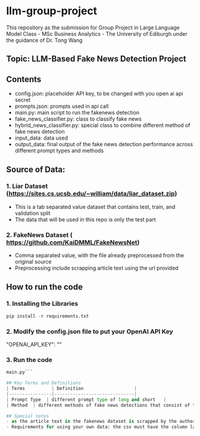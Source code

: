 # llm-group-project

This repository as the submission for Group Project in Large Language Model Class - MSc Business Analytics - The University of Ediburgh under the guidance of Dr. Tong Wang

## Topic: LLM-Based Fake News Detection Project


## Contents 
- config.json: placeholder API key, to be changed with you open ai api secret
- prompts.json: prompts used in api call
- main.py: main script to run the fakenews detection
- fake_news_classifier.py: class to classify fake news
- hybrid_news_classifier.py: special class to combine different method of fake news detection
- input_data: data used
- output_data: final output of the fake news detection performance across different prompt types and methods


## Source of Data:
### 1. Liar Dataset (https://sites.cs.ucsb.edu/~william/data/liar_dataset.zip)
- This is a tab separated value dataset that contains test, train, and validation split
- The data that will be used in this repo is only the test part
   
### 2. FakeNews Dataset ( https://github.com/KaiDMML/FakeNewsNet)
- Comma separated value, with the file already preprocessed from the original source
- Preprocessing include scrapping article text using the url provided

## How to run the code

### 1. Installing the Libraries
```python
pip install -r requirements.txt
```

### 2. Modify the config.json file to put your OpenAI API Key
"OPENAI_API_KEY": ""

### 3. Run the code
```python
main.py```

## Key Terms and Definitions
| Terms          | Definition                   |
|----------------|------------------------------|
| Prompt Type  | different prompt type of long and short   |
| Method  | different methods of fake news detections that consist of title, url, and article text <br> special method of hybrid for using title, url, and text in different class  |

## Special notes
- as the article text in the fakenews dataset is scrapped by the authors, some of the sample will not have article text <br> article texts that are missing will fallback to title in the method of article text.
- Requirements for using your own data: the csv must have the column label of real/fake and one of title,news_url,article_text

